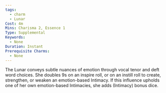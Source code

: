 ```yaml
---
tags:
  - charm
  - Lunar
Cost: 4m
Mins: Charisma 2, Essence 1
Type: Supplemental
Keywords:
  - None
Duration: Instant
Prerequisite Charms:
  - None
---
```

The Lunar conveys subtle nuances of emotion through vocal tenor and deft word choices. She doubles 9s on an inspire roll, or on an instill roll to create, strengthen, or weaken an emotion-based Intimacy. If this influence upholds one of her own emotion-based Intimacies, she adds (Intimacy) bonus dice.